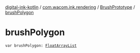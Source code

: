 [digital-ink-kotlin](../../index.md) / [com.wacom.ink.rendering](../index.md) / [BrushPrototype](index.md) / [brushPolygon](./brush-polygon.md)

# brushPolygon

`var brushPolygon: `[`FloatArrayList`](../../com.wacom.ink/-float-array-list/index.md)
